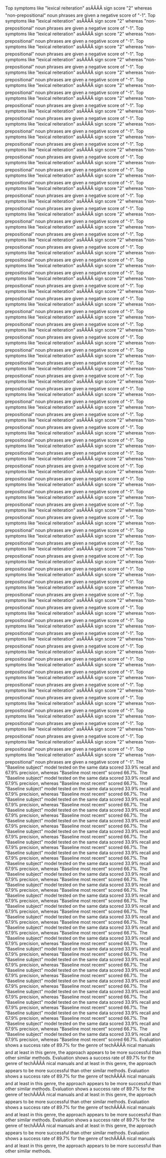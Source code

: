Top symptoms like "lexical reiteration" asÃÂÃÂ­ sign score "2" whereas "non-prepositional" noun phrases are given a negative score of "-1".
Top symptoms like "lexical reiteration" asÃÂÃÂ­ sign score "2" whereas "non-prepositional" noun phrases are given a negative score of "-1".
Top symptoms like "lexical reiteration" asÃÂÃÂ­ sign score "2" whereas "non-prepositional" noun phrases are given a negative score of "-1".
Top symptoms like "lexical reiteration" asÃÂÃÂ­ sign score "2" whereas "non-prepositional" noun phrases are given a negative score of "-1".
Top symptoms like "lexical reiteration" asÃÂÃÂ­ sign score "2" whereas "non-prepositional" noun phrases are given a negative score of "-1".
Top symptoms like "lexical reiteration" asÃÂÃÂ­ sign score "2" whereas "non-prepositional" noun phrases are given a negative score of "-1".
Top symptoms like "lexical reiteration" asÃÂÃÂ­ sign score "2" whereas "non-prepositional" noun phrases are given a negative score of "-1".
Top symptoms like "lexical reiteration" asÃÂÃÂ­ sign score "2" whereas "non-prepositional" noun phrases are given a negative score of "-1".
Top symptoms like "lexical reiteration" asÃÂÃÂ­ sign score "2" whereas "non-prepositional" noun phrases are given a negative score of "-1".
Top symptoms like "lexical reiteration" asÃÂÃÂ­ sign score "2" whereas "non-prepositional" noun phrases are given a negative score of "-1".
Top symptoms like "lexical reiteration" asÃÂÃÂ­ sign score "2" whereas "non-prepositional" noun phrases are given a negative score of "-1".
Top symptoms like "lexical reiteration" asÃÂÃÂ­ sign score "2" whereas "non-prepositional" noun phrases are given a negative score of "-1".
Top symptoms like "lexical reiteration" asÃÂÃÂ­ sign score "2" whereas "non-prepositional" noun phrases are given a negative score of "-1".
Top symptoms like "lexical reiteration" asÃÂÃÂ­ sign score "2" whereas "non-prepositional" noun phrases are given a negative score of "-1".
Top symptoms like "lexical reiteration" asÃÂÃÂ­ sign score "2" whereas "non-prepositional" noun phrases are given a negative score of "-1".
Top symptoms like "lexical reiteration" asÃÂÃÂ­ sign score "2" whereas "non-prepositional" noun phrases are given a negative score of "-1".
Top symptoms like "lexical reiteration" asÃÂÃÂ­ sign score "2" whereas "non-prepositional" noun phrases are given a negative score of "-1".
Top symptoms like "lexical reiteration" asÃÂÃÂ­ sign score "2" whereas "non-prepositional" noun phrases are given a negative score of "-1".
Top symptoms like "lexical reiteration" asÃÂÃÂ­ sign score "2" whereas "non-prepositional" noun phrases are given a negative score of "-1".
Top symptoms like "lexical reiteration" asÃÂÃÂ­ sign score "2" whereas "non-prepositional" noun phrases are given a negative score of "-1".
Top symptoms like "lexical reiteration" asÃÂÃÂ­ sign score "2" whereas "non-prepositional" noun phrases are given a negative score of "-1".
Top symptoms like "lexical reiteration" asÃÂÃÂ­ sign score "2" whereas "non-prepositional" noun phrases are given a negative score of "-1".
Top symptoms like "lexical reiteration" asÃÂÃÂ­ sign score "2" whereas "non-prepositional" noun phrases are given a negative score of "-1".
Top symptoms like "lexical reiteration" asÃÂÃÂ­ sign score "2" whereas "non-prepositional" noun phrases are given a negative score of "-1".
Top symptoms like "lexical reiteration" asÃÂÃÂ­ sign score "2" whereas "non-prepositional" noun phrases are given a negative score of "-1".
Top symptoms like "lexical reiteration" asÃÂÃÂ­ sign score "2" whereas "non-prepositional" noun phrases are given a negative score of "-1".
Top symptoms like "lexical reiteration" asÃÂÃÂ­ sign score "2" whereas "non-prepositional" noun phrases are given a negative score of "-1".
Top symptoms like "lexical reiteration" asÃÂÃÂ­ sign score "2" whereas "non-prepositional" noun phrases are given a negative score of "-1".
Top symptoms like "lexical reiteration" asÃÂÃÂ­ sign score "2" whereas "non-prepositional" noun phrases are given a negative score of "-1".
Top symptoms like "lexical reiteration" asÃÂÃÂ­ sign score "2" whereas "non-prepositional" noun phrases are given a negative score of "-1".
Top symptoms like "lexical reiteration" asÃÂÃÂ­ sign score "2" whereas "non-prepositional" noun phrases are given a negative score of "-1".
Top symptoms like "lexical reiteration" asÃÂÃÂ­ sign score "2" whereas "non-prepositional" noun phrases are given a negative score of "-1".
Top symptoms like "lexical reiteration" asÃÂÃÂ­ sign score "2" whereas "non-prepositional" noun phrases are given a negative score of "-1".
Top symptoms like "lexical reiteration" asÃÂÃÂ­ sign score "2" whereas "non-prepositional" noun phrases are given a negative score of "-1".
Top symptoms like "lexical reiteration" asÃÂÃÂ­ sign score "2" whereas "non-prepositional" noun phrases are given a negative score of "-1".
Top symptoms like "lexical reiteration" asÃÂÃÂ­ sign score "2" whereas "non-prepositional" noun phrases are given a negative score of "-1".
Top symptoms like "lexical reiteration" asÃÂÃÂ­ sign score "2" whereas "non-prepositional" noun phrases are given a negative score of "-1".
Top symptoms like "lexical reiteration" asÃÂÃÂ­ sign score "2" whereas "non-prepositional" noun phrases are given a negative score of "-1".
Top symptoms like "lexical reiteration" asÃÂÃÂ­ sign score "2" whereas "non-prepositional" noun phrases are given a negative score of "-1".
Top symptoms like "lexical reiteration" asÃÂÃÂ­ sign score "2" whereas "non-prepositional" noun phrases are given a negative score of "-1".
Top symptoms like "lexical reiteration" asÃÂÃÂ­ sign score "2" whereas "non-prepositional" noun phrases are given a negative score of "-1".
Top symptoms like "lexical reiteration" asÃÂÃÂ­ sign score "2" whereas "non-prepositional" noun phrases are given a negative score of "-1".
Top symptoms like "lexical reiteration" asÃÂÃÂ­ sign score "2" whereas "non-prepositional" noun phrases are given a negative score of "-1".
Top symptoms like "lexical reiteration" asÃÂÃÂ­ sign score "2" whereas "non-prepositional" noun phrases are given a negative score of "-1".
Top symptoms like "lexical reiteration" asÃÂÃÂ­ sign score "2" whereas "non-prepositional" noun phrases are given a negative score of "-1".
Top symptoms like "lexical reiteration" asÃÂÃÂ­ sign score "2" whereas "non-prepositional" noun phrases are given a negative score of "-1".
Top symptoms like "lexical reiteration" asÃÂÃÂ­ sign score "2" whereas "non-prepositional" noun phrases are given a negative score of "-1".
Top symptoms like "lexical reiteration" asÃÂÃÂ­ sign score "2" whereas "non-prepositional" noun phrases are given a negative score of "-1".
Top symptoms like "lexical reiteration" asÃÂÃÂ­ sign score "2" whereas "non-prepositional" noun phrases are given a negative score of "-1".
Top symptoms like "lexical reiteration" asÃÂÃÂ­ sign score "2" whereas "non-prepositional" noun phrases are given a negative score of "-1".
Top symptoms like "lexical reiteration" asÃÂÃÂ­ sign score "2" whereas "non-prepositional" noun phrases are given a negative score of "-1".
Top symptoms like "lexical reiteration" asÃÂÃÂ­ sign score "2" whereas "non-prepositional" noun phrases are given a negative score of "-1".
Top symptoms like "lexical reiteration" asÃÂÃÂ­ sign score "2" whereas "non-prepositional" noun phrases are given a negative score of "-1".
Top symptoms like "lexical reiteration" asÃÂÃÂ­ sign score "2" whereas "non-prepositional" noun phrases are given a negative score of "-1".
Top symptoms like "lexical reiteration" asÃÂÃÂ­ sign score "2" whereas "non-prepositional" noun phrases are given a negative score of "-1".
Top symptoms like "lexical reiteration" asÃÂÃÂ­ sign score "2" whereas "non-prepositional" noun phrases are given a negative score of "-1".
Top symptoms like "lexical reiteration" asÃÂÃÂ­ sign score "2" whereas "non-prepositional" noun phrases are given a negative score of "-1".
Top symptoms like "lexical reiteration" asÃÂÃÂ­ sign score "2" whereas "non-prepositional" noun phrases are given a negative score of "-1".
Top symptoms like "lexical reiteration" asÃÂÃÂ­ sign score "2" whereas "non-prepositional" noun phrases are given a negative score of "-1".
The "Baseline subject" model tested on the same data scored 33.9% recall and 67.9% precision, whereas "Baseline most recent" scored 66.7%.
The "Baseline subject" model tested on the same data scored 33.9% recall and 67.9% precision, whereas "Baseline most recent" scored 66.7%.
The "Baseline subject" model tested on the same data scored 33.9% recall and 67.9% precision, whereas "Baseline most recent" scored 66.7%.
The "Baseline subject" model tested on the same data scored 33.9% recall and 67.9% precision, whereas "Baseline most recent" scored 66.7%.
The "Baseline subject" model tested on the same data scored 33.9% recall and 67.9% precision, whereas "Baseline most recent" scored 66.7%.
The "Baseline subject" model tested on the same data scored 33.9% recall and 67.9% precision, whereas "Baseline most recent" scored 66.7%.
The "Baseline subject" model tested on the same data scored 33.9% recall and 67.9% precision, whereas "Baseline most recent" scored 66.7%.
The "Baseline subject" model tested on the same data scored 33.9% recall and 67.9% precision, whereas "Baseline most recent" scored 66.7%.
The "Baseline subject" model tested on the same data scored 33.9% recall and 67.9% precision, whereas "Baseline most recent" scored 66.7%.
The "Baseline subject" model tested on the same data scored 33.9% recall and 67.9% precision, whereas "Baseline most recent" scored 66.7%.
The "Baseline subject" model tested on the same data scored 33.9% recall and 67.9% precision, whereas "Baseline most recent" scored 66.7%.
The "Baseline subject" model tested on the same data scored 33.9% recall and 67.9% precision, whereas "Baseline most recent" scored 66.7%.
The "Baseline subject" model tested on the same data scored 33.9% recall and 67.9% precision, whereas "Baseline most recent" scored 66.7%.
The "Baseline subject" model tested on the same data scored 33.9% recall and 67.9% precision, whereas "Baseline most recent" scored 66.7%.
The "Baseline subject" model tested on the same data scored 33.9% recall and 67.9% precision, whereas "Baseline most recent" scored 66.7%.
The "Baseline subject" model tested on the same data scored 33.9% recall and 67.9% precision, whereas "Baseline most recent" scored 66.7%.
The "Baseline subject" model tested on the same data scored 33.9% recall and 67.9% precision, whereas "Baseline most recent" scored 66.7%.
The "Baseline subject" model tested on the same data scored 33.9% recall and 67.9% precision, whereas "Baseline most recent" scored 66.7%.
The "Baseline subject" model tested on the same data scored 33.9% recall and 67.9% precision, whereas "Baseline most recent" scored 66.7%.
The "Baseline subject" model tested on the same data scored 33.9% recall and 67.9% precision, whereas "Baseline most recent" scored 66.7%.
The "Baseline subject" model tested on the same data scored 33.9% recall and 67.9% precision, whereas "Baseline most recent" scored 66.7%.
The "Baseline subject" model tested on the same data scored 33.9% recall and 67.9% precision, whereas "Baseline most recent" scored 66.7%.
The "Baseline subject" model tested on the same data scored 33.9% recall and 67.9% precision, whereas "Baseline most recent" scored 66.7%.
The "Baseline subject" model tested on the same data scored 33.9% recall and 67.9% precision, whereas "Baseline most recent" scored 66.7%.
The "Baseline subject" model tested on the same data scored 33.9% recall and 67.9% precision, whereas "Baseline most recent" scored 66.7%.
The "Baseline subject" model tested on the same data scored 33.9% recall and 67.9% precision, whereas "Baseline most recent" scored 66.7%.
Evaluation shows a success rate of 89.7% for the genre of techÃÂÃÂ­ nical manuals and at least in this genre, the approach appears to be more successful than other similar methods.
Evaluation shows a success rate of 89.7% for the genre of techÃÂÃÂ­ nical manuals and at least in this genre, the approach appears to be more successful than other similar methods.
Evaluation shows a success rate of 89.7% for the genre of techÃÂÃÂ­ nical manuals and at least in this genre, the approach appears to be more successful than other similar methods.
Evaluation shows a success rate of 89.7% for the genre of techÃÂÃÂ­ nical manuals and at least in this genre, the approach appears to be more successful than other similar methods.
Evaluation shows a success rate of 89.7% for the genre of techÃÂÃÂ­ nical manuals and at least in this genre, the approach appears to be more successful than other similar methods.
Evaluation shows a success rate of 89.7% for the genre of techÃÂÃÂ­ nical manuals and at least in this genre, the approach appears to be more successful than other similar methods.
Evaluation shows a success rate of 89.7% for the genre of techÃÂÃÂ­ nical manuals and at least in this genre, the approach appears to be more successful than other similar methods.